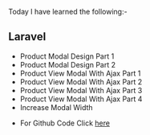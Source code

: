 Today I have learned the following:-

## Laravel
- Product Modal Design Part 1
- Product Modal Design Part 2
- Product View Modal With Ajax Part 1
- Product View Modal With Ajax Part 2
- Product View Modal With Ajax Part 3
- Product View Modal With Ajax Part 4
- Increase Modal Width

* For Github Code Click [here]()